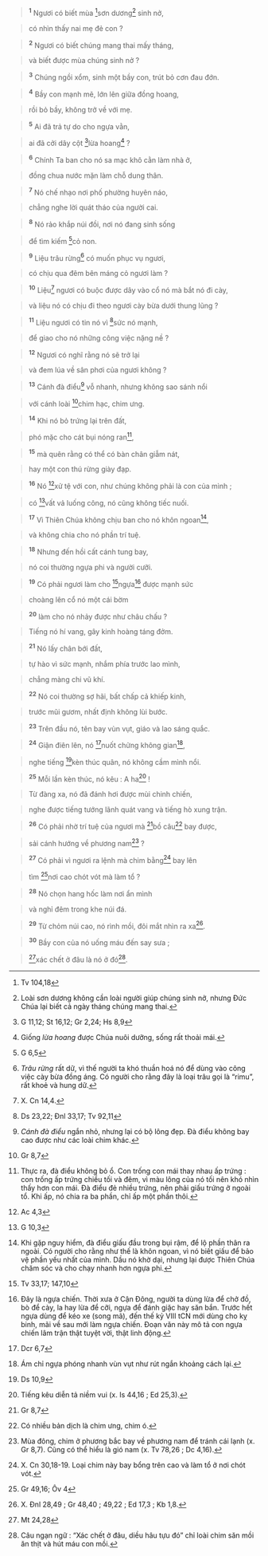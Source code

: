 > <sup><b>1</b></sup> Ngươi có biết mùa [^1@-301f31dc-34ea-43b4-8bfe-a1aada0c005b]sơn dương[^1-301f31dc-34ea-43b4-8bfe-a1aada0c005b] sinh nở,
>


> có nhìn thấy nai mẹ đẻ con ?
>


> <sup><b>2</b></sup> Ngươi có biết chúng mang thai mấy tháng,
>


> và biết được mùa chúng sinh nở ?
>


> <sup><b>3</b></sup> Chúng ngồi xổm, sinh một bầy con, trút bỏ cơn đau đớn.
>


> <sup><b>4</b></sup> Bầy con mạnh mẽ, lớn lên giữa đồng hoang,
>


> rồi bỏ bầy, không trở về với mẹ.
>


> <sup><b>5</b></sup> Ai đã trả tự do cho ngựa vằn,
>


> ai đã cởi dây cột [^2@-301f31dc-34ea-43b4-8bfe-a1aada0c005b]lừa hoang[^2-301f31dc-34ea-43b4-8bfe-a1aada0c005b] ?
>


> <sup><b>6</b></sup> Chính Ta ban cho nó sa mạc khô cằn làm nhà ở,
>


> đồng chua nước mặn làm chỗ dung thân.
>


> <sup><b>7</b></sup> Nó chế nhạo nơi phố phường huyên náo,
>


> chẳng nghe lời quát tháo của người cai.
>


> <sup><b>8</b></sup> Nó rảo khắp núi đồi, nơi nó đang sinh sống
>


> để tìm kiếm [^3@-301f31dc-34ea-43b4-8bfe-a1aada0c005b]cỏ non.
>


> <sup><b>9</b></sup> Liệu trâu rừng[^3-301f31dc-34ea-43b4-8bfe-a1aada0c005b] có muốn phục vụ ngươi,
>


> có chịu qua đêm bên máng cỏ ngươi làm ?
>


> <sup><b>10</b></sup> Liệu[^4-301f31dc-34ea-43b4-8bfe-a1aada0c005b] ngươi có buộc được dây vào cổ nó mà bắt nó đi cày,
>


> và liệu nó có chịu đi theo ngươi cày bừa dưới thung lũng ?
>


> <sup><b>11</b></sup> Liệu ngươi có tin nó vì [^4@-301f31dc-34ea-43b4-8bfe-a1aada0c005b]sức nó mạnh,
>


> để giao cho nó những công việc nặng nề ?
>


> <sup><b>12</b></sup> Ngươi có nghĩ rằng nó sẽ trở lại
>


> và đem lúa về sân phơi của ngươi không ?
>


> <sup><b>13</b></sup> Cánh đà điểu[^5-301f31dc-34ea-43b4-8bfe-a1aada0c005b] vỗ nhanh, nhưng không sao sánh nổi
>


> với cánh loài [^5@-301f31dc-34ea-43b4-8bfe-a1aada0c005b]chim hạc, chim ưng.
>


> <sup><b>14</b></sup> Khi nó bỏ trứng lại trên đất,
>


> phó mặc cho cát bụi nóng ran[^6-301f31dc-34ea-43b4-8bfe-a1aada0c005b],
>


> <sup><b>15</b></sup> mà quên rằng có thể có bàn chân giẫm nát,
>


> hay một con thú rừng giày đạp.
>


> <sup><b>16</b></sup> Nó [^6@-301f31dc-34ea-43b4-8bfe-a1aada0c005b]xử tệ với con, như chúng không phải là con của mình ;
>


> có [^7@-301f31dc-34ea-43b4-8bfe-a1aada0c005b]vất vả luống công, nó cũng không tiếc nuối.
>


> <sup><b>17</b></sup> Vì Thiên Chúa không chịu ban cho nó khôn ngoan[^7-301f31dc-34ea-43b4-8bfe-a1aada0c005b],
>


> và không chia cho nó phần trí tuệ.
>


> <sup><b>18</b></sup> Nhưng đến hồi cất cánh tung bay,
>


> nó coi thường ngựa phi và người cưỡi.
>


> <sup><b>19</b></sup> Có phải ngươi làm cho [^8@-301f31dc-34ea-43b4-8bfe-a1aada0c005b]ngựa[^8-301f31dc-34ea-43b4-8bfe-a1aada0c005b] được mạnh sức
>


> choàng lên cổ nó một cái bờm
>


> <sup><b>20</b></sup> làm cho nó nhảy được như châu chấu ?
>


> Tiếng nó hí vang, gây kinh hoàng táng đởm.
>


> <sup><b>21</b></sup> Nó lấy chân bới đất,
>


> tự hào vì sức mạnh, nhắm phía trước lao mình,
>


> chẳng màng chi vũ khí.
>


> <sup><b>22</b></sup> Nó coi thường sợ hãi, bất chấp cả khiếp kinh,
>


> trước mũi gươm, nhất định không lùi bước.
>


> <sup><b>23</b></sup> Trên đầu nó, tên bay vùn vụt, giáo và lao sáng quắc.
>


> <sup><b>24</b></sup> Giận điên lên, nó [^9@-301f31dc-34ea-43b4-8bfe-a1aada0c005b]nuốt chửng không gian[^9-301f31dc-34ea-43b4-8bfe-a1aada0c005b],
>


> nghe tiếng [^10@-301f31dc-34ea-43b4-8bfe-a1aada0c005b]kèn thúc quân, nó không cầm mình nổi.
>


> <sup><b>25</b></sup> Mỗi lần kèn thúc, nó kêu : A ha[^10-301f31dc-34ea-43b4-8bfe-a1aada0c005b] !
>


> Từ đàng xa, nó đã đánh hơi được mùi chinh chiến,
>


> nghe được tiếng tướng lãnh quát vang và tiếng hò xung trận.
>


> <sup><b>26</b></sup> Có phải nhờ trí tuệ của ngươi mà [^11@-301f31dc-34ea-43b4-8bfe-a1aada0c005b]bồ câu[^11-301f31dc-34ea-43b4-8bfe-a1aada0c005b] bay được,
>


> sải cánh hướng về phương nam[^12-301f31dc-34ea-43b4-8bfe-a1aada0c005b] ?
>


> <sup><b>27</b></sup> Có phải vì ngươi ra lệnh mà chim bằng[^13-301f31dc-34ea-43b4-8bfe-a1aada0c005b] bay lên
>


> tìm [^12@-301f31dc-34ea-43b4-8bfe-a1aada0c005b]nơi cao chót vót mà làm tổ ?
>


> <sup><b>28</b></sup> Nó chọn hang hốc làm nơi ẩn mình
>


> và nghỉ đêm trong khe núi đá.
>


> <sup><b>29</b></sup> Từ chỏm núi cao, nó rình mồi, đôi mắt nhìn ra xa[^14-301f31dc-34ea-43b4-8bfe-a1aada0c005b].
>


> <sup><b>30</b></sup> Bầy con của nó uống máu đến say sưa ;
>


> [^13@-301f31dc-34ea-43b4-8bfe-a1aada0c005b]xác chết ở đâu là nó ở đó[^15-301f31dc-34ea-43b4-8bfe-a1aada0c005b].
>

[^1-301f31dc-34ea-43b4-8bfe-a1aada0c005b]: Loài sơn dương không cần loài người giúp chúng sinh nở, nhưng Đức Chúa lại biết cả ngày tháng chúng mang thai.
[^2-301f31dc-34ea-43b4-8bfe-a1aada0c005b]: Giống *lừa hoang* được Chúa nuôi dưỡng, sống rất thoải mái.
[^3-301f31dc-34ea-43b4-8bfe-a1aada0c005b]: *Trâu rừng* rất dữ, vì thế người ta khó thuần hoá nó để dùng vào công việc cày bừa đồng áng. Có người cho rằng đây là loại trâu gọi là “rimu”, rất khoẻ và hung dữ.
[^4-301f31dc-34ea-43b4-8bfe-a1aada0c005b]: X. Cn 14,4.
[^5-301f31dc-34ea-43b4-8bfe-a1aada0c005b]: *Cánh đà điểu* ngắn nhỏ, nhưng lại có bộ lông đẹp. Đà điểu không bay cao được như các loài chim khác.
[^6-301f31dc-34ea-43b4-8bfe-a1aada0c005b]: Thực ra, đà điểu không bỏ ổ. Con trống con mái thay nhau ấp trứng : con trống ấp trứng chiều tối và đêm, vì màu lông của nó tối nên khó nhìn thấy hơn con mái. Đà điểu đẻ nhiều trứng, nên phải giấu trứng ở ngoài tổ. Khi ấp, nó chia ra ba phần, chỉ ấp một phần thôi.
[^7-301f31dc-34ea-43b4-8bfe-a1aada0c005b]: Khi gặp nguy hiểm, đà điểu giấu đầu trong bụi rậm, để lộ phần thân ra ngoài. Có người cho rằng như thế là khôn ngoan, vì nó biết giấu để bảo vệ phần yếu nhất của mình. Dầu nó khờ dại, nhưng lại được Thiên Chúa chăm sóc và cho chạy nhanh hơn ngựa phi.
[^8-301f31dc-34ea-43b4-8bfe-a1aada0c005b]: Đây là ngựa chiến. Thời xưa ở Cận Đông, người ta dùng lừa để chở đồ, bò để cày, la hay lừa để cỡi, ngựa để đánh giặc hay săn bắn. Trước hết ngựa dùng để kéo xe (song mã), đến thế kỷ VIII tCN mới dùng cho kỵ binh, mãi về sau mới làm ngựa chiến. Đoạn văn này mô tả con ngựa chiến lâm trận thật tuyệt vời, thật linh động.
[^9-301f31dc-34ea-43b4-8bfe-a1aada0c005b]: Ám chỉ ngựa phóng nhanh vùn vụt như rút ngắn khoảng cách lại.
[^10-301f31dc-34ea-43b4-8bfe-a1aada0c005b]: Tiếng kêu diễn tả niềm vui (x. Is 44,16 ; Ed 25,3).
[^11-301f31dc-34ea-43b4-8bfe-a1aada0c005b]: Có nhiều bản dịch là chim ưng, chim ó.
[^12-301f31dc-34ea-43b4-8bfe-a1aada0c005b]: Mùa đông, chim ở phương bắc bay về phương nam để tránh cái lạnh (x. Gr 8,7). Cũng có thể hiểu là gió nam (x. Tv 78,26 ; Dc 4,16).
[^13-301f31dc-34ea-43b4-8bfe-a1aada0c005b]: X. Cn 30,18-19. Loại chim này bay bổng trên cao và làm tổ ở nơi chót vót.
[^14-301f31dc-34ea-43b4-8bfe-a1aada0c005b]: X. Đnl 28,49 ; Gr 48,40 ; 49,22 ; Ed 17,3 ; Kb 1,8.
[^15-301f31dc-34ea-43b4-8bfe-a1aada0c005b]: Câu ngạn ngữ : “Xác chết ở đâu, diều hâu tựu đó” chỉ loài chim săn mồi ăn thịt và hút máu con mồi.
[^1@-301f31dc-34ea-43b4-8bfe-a1aada0c005b]: Tv 104,18
[^2@-301f31dc-34ea-43b4-8bfe-a1aada0c005b]: G 11,12; St 16,12; Gr 2,24; Hs 8,9
[^3@-301f31dc-34ea-43b4-8bfe-a1aada0c005b]: G 6,5
[^4@-301f31dc-34ea-43b4-8bfe-a1aada0c005b]: Ds 23,22; Đnl 33,17; Tv 92,11
[^5@-301f31dc-34ea-43b4-8bfe-a1aada0c005b]: Gr 8,7
[^6@-301f31dc-34ea-43b4-8bfe-a1aada0c005b]: Ac 4,3
[^7@-301f31dc-34ea-43b4-8bfe-a1aada0c005b]: G 10,3
[^8@-301f31dc-34ea-43b4-8bfe-a1aada0c005b]: Tv 33,17; 147,10
[^9@-301f31dc-34ea-43b4-8bfe-a1aada0c005b]: Dcr 6,7
[^10@-301f31dc-34ea-43b4-8bfe-a1aada0c005b]: Ds 10,9
[^11@-301f31dc-34ea-43b4-8bfe-a1aada0c005b]: Gr 8,7
[^12@-301f31dc-34ea-43b4-8bfe-a1aada0c005b]: Gr 49,16; Ôv 4
[^13@-301f31dc-34ea-43b4-8bfe-a1aada0c005b]: Mt 24,28
